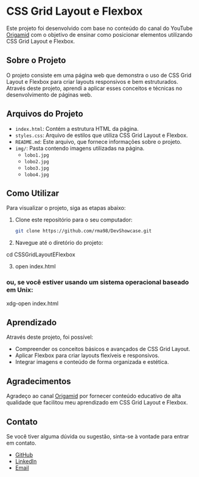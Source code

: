 # CSS Grid Layout e Flexbox

Este projeto foi desenvolvido com base no conteúdo do canal do YouTube [Origamid](https://www.youtube.com/watch?v=x-4z_u8LcGc) com o objetivo de ensinar como posicionar elementos utilizando CSS Grid Layout e Flexbox.

## Sobre o Projeto

O projeto consiste em uma página web que demonstra o uso de CSS Grid Layout e Flexbox para criar layouts responsivos e bem estruturados. Através deste projeto, aprendi a aplicar esses conceitos e técnicas no desenvolvimento de páginas web.

## Arquivos do Projeto

- `index.html`: Contém a estrutura HTML da página.
- `styles.css`: Arquivo de estilos que utiliza CSS Grid Layout e Flexbox.
- `README.md`: Este arquivo, que fornece informações sobre o projeto.
- `img/`: Pasta contendo imagens utilizadas na página.
  - `lobo1.jpg`
  - `lobo2.jpg`
  - `lobo3.jpg`
  - `lobo4.jpg`

## Como Utilizar

Para visualizar o projeto, siga as etapas abaixo:

1. Clone este repositório para o seu computador:
   ```bash
   git clone https://github.com/rma98/DevShowcase.git

2. Navegue até o diretório do projeto:

cd CSSGridLayoutEFlexbox

3. open index.html

### ou, se você estiver usando um sistema operacional baseado em Unix:

xdg-open index.html

## Aprendizado

Através deste projeto, foi possível:

- Compreender os conceitos básicos e avançados de CSS Grid Layout.
- Aplicar Flexbox para criar layouts flexíveis e responsivos.
- Integrar imagens e conteúdo de forma organizada e estética.

## Agradecimentos

Agradeço ao canal [Origamid](https://www.youtube.com/@Origamid) por fornecer conteúdo educativo de alta qualidade que facilitou meu aprendizado em CSS Grid Layout e Flexbox.

## Contato

Se você tiver alguma dúvida ou sugestão, sinta-se à vontade para entrar em contato.

- [GitHub](https://github.com/rma98)
- [LinkedIn](https://linkedin.com/in/robson-monteiro-de-albuquerque-8b3853230)
- [Email](robalbuquerque98@gmail.com)
